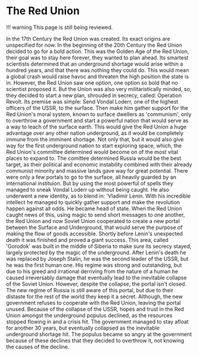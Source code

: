 # The Red Union

!!! warning
    This page is still being reviewed.

In the 17th Century the Red Union was created. Its exact origins are unspecified for now.
	In the beginning of the 20th Century the Red Union decided to go for a bold action. This was the Golden Age of the Red Union, their goal was to stay here forever, they wanted to plan ahead. Its smartest scientists determined that an underground shortage would arise within a hundred years, and that there was nothing they could do. This would mean a global crash would raise havoc and threaten the high position the state is in. 
	However, the Red Union saw one option, one option so bold that no scientist proposed it. But the Union was also very militaristically minded, so, they decided to start a new plan, shrouded in secrecy, called: Operation Revolt. Its premise was simple: Send Vondal Loderr, one of the highest officers of the USSR, to the surface. Then make him gather support for the Red Union's moral system, known to surface dwellers as 'communism', only to overthrow a government and start a powerful nation that would serve as a way to leach of the surface earth. This would give the Red Union a huge advantage over any other nation underground, as it would be completely immune from the imminent shortage. Not only that, but it would also give way for the first underground nation to start exploring space, which, the Red Union's committee determined would become on of the most vital places to expand to. The comittee determined Russia would be the best target, as their political and economic instability combined with their already communist minority and massive lands gave way for great potential.
	There were only a few portals to go to the surface, all heavily guarded by an international instituion. But by using the most powerful of spells they managed to sneak Vondal Loderr up without being caught. He also underwent a new identity, as to blend in: 'Vladimir Lenin. With his incredible intellect he managed to quickly gather support and make the revolution happen against all odds. He became head of state. When the Red Union caught news of this, using magic to send short messages to one another, the Red Union and now Soviet Union cooperated to create a new portal between the Surface and Underground, that would serve the purpose of making the flow of goods accessible. Shortly before Lenin's unexpected death it was finished and proved a giant success. This area, called 'Gorodok' was built in the middle of Siberia to make sure its secrecy stayed, largely protected by the magic of the underground.
	After Lenin's death he was replaced by Joseph Stalin, he was the second leader of the USSR, but he was the first human one. His regime was strong and outstanding, but due to his greed and irrational derriving from the nature of a human he caused irreversably damage that eventually lead to the inevitable collapse of the Soviet Union. However, despite the collapse, the portal isn't closed. The new regime of Russia is still aware of this portal, but due to their distaste for the rest of the world they keep it a secret. Although, the new government refuses to cooperate with the Red Union, leaving the portal unused.
	Because of the collapse of the USSR, hopes and trust in the Red Union amongst the underground populus declined, as the resources stopped flowing in and a crisis hit. The government managed to stay afloat for another 30 years, but eventually collapsed as the inevitable underground shortage hit. The populus became so angry at the government because of these declines that they decided to overthrow it, not knowing the causes of the decline.
